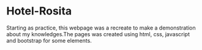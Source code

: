 # Hotel-Rosita
Starting as practice, this webpage was a recreate to make a demonstration about my knowledges.The pages was created using html, css, javascript and bootstrap for some elements.
